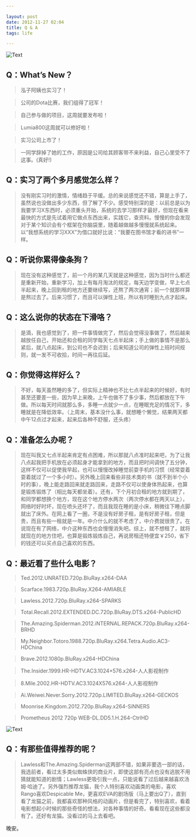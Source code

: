 ```yaml
---

layout: post
date: 2012-11-27 02:04
title: Q & A
tags: life

---
```


![Text](https://dl.dropboxusercontent.com/u/24683331/blog_img/2012-11-27-q-and-a/Car.jpg)

<!-- more -->

## Q：What’s New？

> 泓子阿姨也实习了！

> 公司的Dota比赛，我们组得了冠军！

> 自己参与做的项目，这周就要发布啦！

> Lumia800这周就可以修好啦！

> 实习公司上市了！

> 一同学辞掉了她的工作，原因是公司给其顾客带不来利益，自己心里受不了这事。(真好!) 

## Q：实习了两个多月感觉怎么样？

> 没有刚实习时的激情，情绪趋于平缓。总的来说感觉还不错，算是上手了，虽然说也没做出多少东西，但了解了不少。感受特别深的是：以前总是以为我要学习X东西时，必须重头开始，系统的去学习那样才最好，但现在看来最快的方式是先试着用它做点东西出来，实践它，查资料。慢慢的你会发现对于某个知识会有个框架在你脑袋里，随着越做越多慢慢就系统起来。以“我想系统的学习XXX”为借口就好比说：“我要在图书馆才看的进书”一样。

## Q：听说你累得像条狗？

> 现在没有这种感觉了，前一个月的某几天就是这种感觉，因为当时什么都还是重新开始，重新学习，加上有每月淘汰的规定，每天边学变做，早上七点半起来，晚上回到租的地方还要继续写，还熬了两次通宵；前一个就那样算是熬过去了。后来习惯了，而且可以弹性上班，所以有时睡到九点才起床。

## Q：这么说你的状态在下滑咯？

> 是滴，我也感觉到了，把一件事情做完了，然后会觉得没事做了，然后越来越放任自己，开始还和合租的同学每天七点半起床；手上做的事情不是那么紧后，就八点起床，到公司也不会迟到；后来知道公司的弹性上班时间规则，就一发不可收拾，时间一再往后延。

## Q：你觉得这样好么？

> 不好，每天虽然睡的多了，但实际上精神也不比七点半起来的时候好，有时甚至还要差一些，因为早上来晚，上午也做不了多少事，然后都放在下午做。所以每天时间就那么多，多睡一点就少一点，在睡眠充足的情况下，多睡就是在降低效率。（上周末，基本没什么事，就想睡个懒觉，结果两天都中午12点过才起来，起来后各种不舒服，还头疼）

## Q：准备怎么办呢？

> 现在叫我又七点半起来肯定有点困难，所以那就八点准时起来吧，为了让我八点起我把手机放在必须起身才能拿到的地方，而且把时间调快了五分钟，这样不仅可以促使我早起，也可以慢慢改掉睡觉前耍手机的习惯（经常耍着耍着就过了一个多小时）。另外晚上回来看些非技术类的书（就不到半个小时的事），晚上能走路回来就走路回来，走路不仅可以使身体热起来，也算是锻炼锻炼了（相比每天都坐着）。还有，下个月初合租的地方就到期了，和同学都想换个地方，现在这个地方停水两次（两次停水都在两天以上），网络时好时坏，现在喷头还坏了，而且我现在睡的是小床，稍微往下睡点脚就出了床外。在网上看了一圈，不是没有好房子租，是有好房子租，但是贵，而且有些一租就是一年。中介什么的就不考虑了，中介费就很贵了。在说现在有了网络，中介这种东西也会慢慢消失吧。综上，就不想租了，就将就现在的地方住吧，也算是锻炼锻炼自己，再说房租还特便宜￥250，省下的钱还可以买点自己喜欢的东西。

## Q：最近看了些什么电影？

> Ted.2012.UNRATED.720p.BluRay.x264-DAA

> Scarface.1983.720p.BluRay.X264-AMIABLE

> Lawless.2012.720p.BluRay.x264-SPARKS

> Total.Recall.2012.EXTENDED.DC.720p.BluRay.DTS.x264-PublicHD

> The.Amazing.Spiderman.2012.iNTERNAL.REPACK.720p.BluRay.x264-BRHD

> My.Neighbor.Totoro.1988.720p.BluRay.x264.Tetra.Audio.AC3-HDChina

> Brave.2012.1080p.BluRay.x264-HDChina

> The.Insider.1999.HR-HDTV.AC3.1024×576.x264-人人影视制作

> 8.Mile.2002.HR-HDTV.AC3.1024X576.x264-人人影视制作

> Ai.Weiwei.Never.Sorry.2012.720p.LIMITED.BluRay.x264-GECKOS

> Moonrise.Kingdom.2012.720p.BluRay.x264-SiNNERS

> Prometheus 2012 720p WEB-DL.DD5.1.H.264-CtrlHD

![Text](https://dl.dropboxusercontent.com/u/24683331/blog_img/2012-11-27-q-and-a/Totoro.jpg)

## Q：有那些值得推荐的呢？

> Lawless和The.Amazing.Spiderman这两部不错，如果非要选一部的话，我选前者，看过太多类似蜘蛛侠的商业片，即使这部有亮点也没有逃脱不用猜就能知道的剧情；Lawless更吸引我一点，只能说看了过后越来越喜欢汤姆·哈迪了。另外强烈推荐龙猫，我个人特别喜欢动画类的电影，喜欢Rango喜欢Despicable Me，更喜欢EVA的剧场版（马上要出Q了），直到看了龙猫之前，我都喜欢那种风格的动画片，但是看完了，特别喜欢，看着电影想起小时候的那些奇怪的想法，对各种事情的好奇。看看现在这些都没有了。还好有龙猫。没看过的马上去看吧。


晚安。